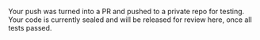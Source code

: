Your push was turned into a PR and pushed to a private repo for testing. Your code is currently sealed and will be released for review here, once all tests passed.
